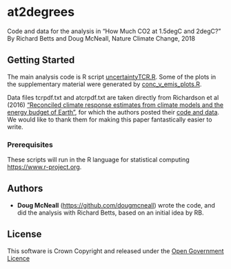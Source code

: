 # at2degrees

Code and data for the analysis in “How Much CO2 at 1.5degC and 2degC?” By Richard Betts and Doug McNeall, Nature Climate Change, 2018

## Getting Started

The main analysis code is R script [uncertaintyTCR.R](https://github.com/dougmcneall/at2degreesgit/blob/master/uncertaintyTCR.R). Some of the plots in the supplementary material were generated by [conc_v_emis_plots.R](https://github.com/dougmcneall/at2degreesgit/blob/master/conc_v_emis_plots.R).

Data files tcrpdf.txt and atcrpdf.txt are taken directly from Richardson et al (2016)
[“Reconciled climate response estimates from climate models and the energy budget of Earth”](https://www.nature.com/articles/nclimate3066), for which the authors posted their [code and data](http://www-users.york.ac.uk/~kdc3/papers/reconciled2016/). We would like to thank them for making this paper fantastically easier to write.


### Prerequisites

These scripts will run in the R language for statistical computing https://www.r-project.org.


## Authors

* **Doug McNeall** (https://github.com/dougmcneall) wrote the code, and did the analysis with Richard Betts, based on an initial idea by RB.


## License

This software is Crown Copyright and released under the [Open Government Licence](http://www.nationalarchives.gov.uk/doc/open-government-licence/version/3/)
